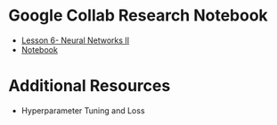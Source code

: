 
# Google Collab Research Notebook
- [Lesson 6- Neural Networks II](https://docs.google.com/presentation/d/1067qyWuh9n7mxbYxrdKnXDp3WGrAnTSJkf9EdWHrE34/edit?usp=sharing)
- [Notebook](https://colab.research.google.com/drive/1uW4HmT-LDK_aq2DZHMZCHY_vLGeySrmU)

# Additional Resources
- Hyperparameter Tuning and Loss
